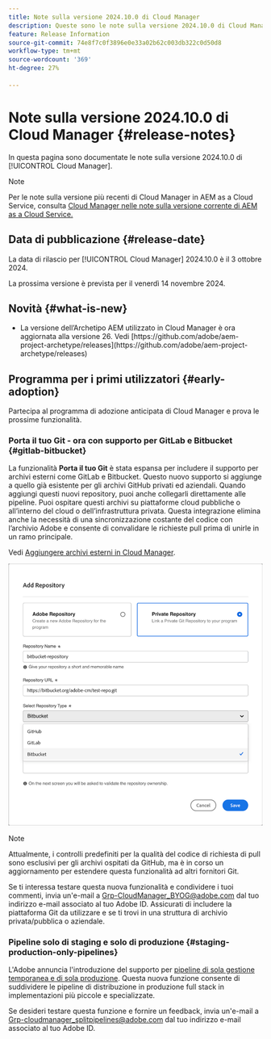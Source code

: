 ```yaml
---
title: Note sulla versione 2024.10.0 di Cloud Manager
description: Queste sono le note sulla versione 2024.10.0 di Cloud Manager.
feature: Release Information
source-git-commit: 74e8f7c0f3896e0e33a02b62c003db322c0d50d8
workflow-type: tm+mt
source-wordcount: '369'
ht-degree: 27%

---
```


# Note sulla versione 2024.10.0 di Cloud Manager {#release-notes}

In questa pagina sono documentate le note sulla versione 2024.10.0 di [!UICONTROL Cloud Manager].

>[!NOTE]
>
>Per le note sulla versione più recenti di Cloud Manager in AEM as a Cloud Service, consulta [Cloud Manager nelle note sulla versione corrente di AEM as a Cloud Service.](https://experienceleague.adobe.com/it/docs/experience-manager-cloud-service/content/release-notes/cloud-manager/current)



## Data di pubblicazione {#release-date}

<!-- SAVE FOR FUTURE POSSIBLE USE No notable bugs or features for the September release of Cloud Manager. -->

La data di rilascio per [!UICONTROL Cloud Manager] 2024.10.0 è il 3 ottobre 2024.

La prossima versione è prevista per il venerdì 14 novembre 2024.



## Novità {#what-is-new}

* <!-- BOTH CS & AMS --> La versione dell’Archetipo AEM utilizzato in Cloud Manager è ora aggiornata alla versione 26. Vedi [https://github.com/adobe/aem-project-archetype/releases](https://github.com/adobe/aem-project-archetype/releases)
<!-- (CMGR-59817) -->



## Programma per i primi utilizzatori {#early-adoption}

Partecipa al programma di adozione anticipata di Cloud Manager e prova le prossime funzionalità.

### Porta il tuo Git - ora con supporto per GitLab e Bitbucket {#gitlab-bitbucket}

<!-- BOTH CS & AMS -->

La funzionalità **Porta il tuo Git** è stata espansa per includere il supporto per archivi esterni come GitLab e Bitbucket. Questo nuovo supporto si aggiunge a quello già esistente per gli archivi GitHub privati ed aziendali. Quando aggiungi questi nuovi repository, puoi anche collegarli direttamente alle pipeline. Puoi ospitare questi archivi su piattaforme cloud pubbliche o all’interno del cloud o dell’infrastruttura privata. Questa integrazione elimina anche la necessità di una sincronizzazione costante del codice con l’archivio Adobe e consente di convalidare le richieste pull prima di unirle in un ramo principale.

Vedi [Aggiungere archivi esterni in Cloud Manager](/help/managing-code/external-repositories.md).

![Finestra di dialogo Aggiungi archivio](/help/release-notes/assets/repositories-add-release-notes.png)

>[!NOTE]
>
>Attualmente, i controlli predefiniti per la qualità del codice di richiesta di pull sono esclusivi per gli archivi ospitati da GitHub, ma è in corso un aggiornamento per estendere questa funzionalità ad altri fornitori Git.

Se ti interessa testare questa nuova funzionalità e condividere i tuoi commenti, invia un&#39;e-mail a [Grp-CloudManager_BYOG@adobe.com](mailto:Grp-CloudManager_BYOG@adobe.com) dal tuo indirizzo e-mail associato al tuo Adobe ID. Assicurati di includere la piattaforma Git da utilizzare e se ti trovi in una struttura di archivio privata/pubblica o aziendale.

### Pipeline solo di staging e solo di produzione {#staging-production-only-pipelines}

L&#39;Adobe annuncia l&#39;introduzione del supporto per [pipeline di sola gestione temporanea e di sola produzione](/help/using/stage-prod-only.md). Questa nuova funzione consente di suddividere le pipeline di distribuzione in produzione full stack in implementazioni più piccole e specializzate.

Se desideri testare questa funzione e fornire un feedback, invia un&#39;e-mail a [Grp-cloudmanager_splitpipelines@adobe.com](mailto:Grp-cloudmanager_splitpipelines@adobe.com) dal tuo indirizzo e-mail associato al tuo Adobe ID.

<!-- ## Bug fixes

* text
-->

<!-- Known Issues {#known-issues}

 -->
